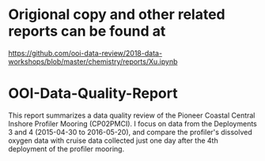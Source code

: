 # Origional copy and other related reports can be found at
https://github.com/ooi-data-review/2018-data-workshops/blob/master/chemistry/reports/Xu.ipynb

# OOI-Data-Quality-Report
This report summarizes a data quality review of the Pioneer Coastal Central Inshore Profiler Mooring (CP02PMCI). I focus on data from the Deployments 3 and 4 (2015-04-30 to 2016-05-20), and compare the profiler's dissolved oxygen data with cruise data collected just one day after the 4th deployment of the profiler mooring.
